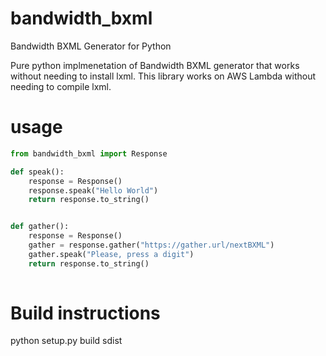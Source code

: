 # bandwidth_bxml
Bandwidth BXML Generator for Python

Pure python implmenetation of Bandwidth BXML generator that works without needing to install lxml. This library works on AWS Lambda without needing to compile lxml.


# usage
```python
from bandwidth_bxml import Response

def speak():
    response = Response()
    response.speak("Hello World")
    return response.to_string()


def gather():
    response = Response()
    gather = response.gather("https://gather.url/nextBXML")
    gather.speak("Please, press a digit")
    return response.to_string()
    
```

    
# Build instructions
python setup.py build sdist